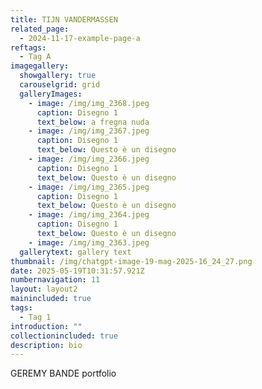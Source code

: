 ```yaml
---
title: TIJN VANDERMASSEN
related_page:
  - 2024-11-17-example-page-a
reftags:
  - Tag A
imagegallery:
  showgallery: true
  carouselgrid: grid
  galleryImages:
    - image: /img/img_2368.jpeg
      caption: Disegno 1
      text_below: a fregna nuda
    - image: /img/img_2367.jpeg
      caption: Disegno 1
      text_below: Questo è un disegno
    - image: /img/img_2366.jpeg
      caption: Disegno 1
      text_below: Questo è un disegno
    - image: /img/img_2365.jpeg
      caption: Disegno 1
      text_below: Questo è un disegno
    - image: /img/img_2364.jpeg
      caption: Disegno 1
      text_below: Questo è un disegno
    - image: /img/img_2363.jpeg
  gallerytext: gallery text
thumbnail: /img/chatgpt-image-19-mag-2025-16_24_27.png
date: 2025-05-19T10:31:57.921Z
numbernavigation: 11
layout: layout2
mainincluded: true
tags:
  - Tag 1
introduction: ""
collectionincluded: true
description: bio
---
```

GEREMY BANDE portfolio